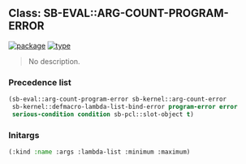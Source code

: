 ## Class: SB-EVAL::ARG-COUNT-PROGRAM-ERROR
[![package](https://img.shields.io/badge/Package-SB--EVAL-5f9ea0.svg?style=social&colorA=999999)](../) [![type](https://img.shields.io/badge/Type-Class-5f9ea0.svg?style=social&colorA=999999)](../#class) 

> No description.

### Precedence list
```cl
(sb-eval::arg-count-program-error sb-kernel::arg-count-error
 sb-kernel::defmacro-lambda-list-bind-error program-error error
 serious-condition condition sb-pcl::slot-object t)
```
### Initargs
```cl
(:kind :name :args :lambda-list :minimum :maximum)
```
